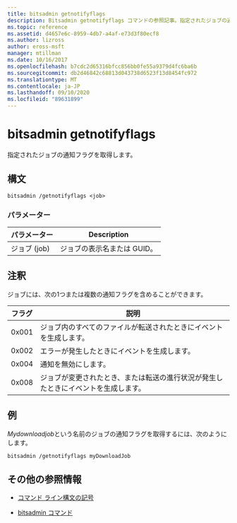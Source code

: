 ```yaml
---
title: bitsadmin getnotifyflags
description: Bitsadmin getnotifyflags コマンドの参照記事。指定されたジョブの通知フラグを取得します。
ms.topic: reference
ms.assetid: d4657e6c-8959-4db7-a4af-e73d3f80ecf8
ms.author: lizross
author: eross-msft
manager: mtillman
ms.date: 10/16/2017
ms.openlocfilehash: b7cdc2d65316bfcc856bb0fe55a9379d4fc6ba6b
ms.sourcegitcommit: db2d46842c68813d043738d6523f13d8454fc972
ms.translationtype: MT
ms.contentlocale: ja-JP
ms.lasthandoff: 09/10/2020
ms.locfileid: "89631899"
---
```

# <a name="bitsadmin-getnotifyflags"></a>bitsadmin getnotifyflags

指定されたジョブの通知フラグを取得します。

## <a name="syntax"></a>構文

```
bitsadmin /getnotifyflags <job>
```

### <a name="parameters"></a>パラメーター

| パラメーター | Description |
| -------------- | -------------- |
| ジョブ (job) | ジョブの表示名または GUID。 |

## <a name="remarks"></a>注釈

ジョブには、次の1つまたは複数の通知フラグを含めることができます。

| フラグ | 説明 |
| ----- | ----- |
| 0x001 | ジョブ内のすべてのファイルが転送されたときにイベントを生成します。 |
| 0x002 | エラーが発生したときにイベントを生成します。 |
| 0x004 | 通知を無効にします。 |
| 0x008 | ジョブが変更されたとき、または転送の進行状況が発生したときにイベントを生成します。 |

## <a name="examples"></a>例

*Mydownloadjob*という名前のジョブの通知フラグを取得するには、次のようにします。

```
bitsadmin /getnotifyflags myDownloadJob
```

## <a name="additional-references"></a>その他の参照情報

- [コマンド ライン構文の記号](command-line-syntax-key.md)

- [bitsadmin コマンド](bitsadmin.md)
